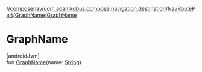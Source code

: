 //[composenav](../../../../index.md)/[com.adamkobus.compose.navigation.destination](../../index.md)/[NavRoutePart](../index.md)/[GraphName](index.md)/[GraphName](-graph-name.md)

# GraphName

[androidJvm]\
fun [GraphName](-graph-name.md)(name: [String](https://kotlinlang.org/api/latest/jvm/stdlib/kotlin/-string/index.html))
